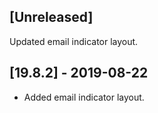 ## [Unreleased]
Updated email indicator layout.

## [19.8.2] - 2019-08-22
- Added email indicator layout.
